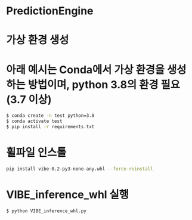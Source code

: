 # PredictionEngine

# 가상 환경 생성
# 아래 예시는 Conda에서 가상 환경을 생성하는 방법이며, python 3.8의 환경 필요 (3.7 이상)

```bash
$ conda create -n test python=3.8
$ conda activate test
$ pip install -r requirements.txt
```


# 휠파일 인스톨
```bash
pip install vibe-0.2-py3-none-any.whl --force-reinstall
```

# VIBE_inference_whl 실행
```bash
$ python VIBE_inference_whl.py
```
